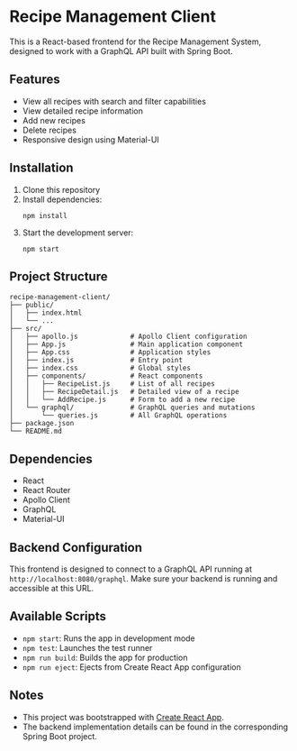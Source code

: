 # Recipe Management Client

This is a React-based frontend for the Recipe Management System, designed to work with a GraphQL API built with Spring Boot.

## Features

- View all recipes with search and filter capabilities
- View detailed recipe information
- Add new recipes
- Delete recipes
- Responsive design using Material-UI

## Installation

1. Clone this repository
2. Install dependencies:
   ```
   npm install
   ```
3. Start the development server:
   ```
   npm start
   ```

## Project Structure

```
recipe-management-client/
├── public/
│   ├── index.html
│   └── ...
├── src/
│   ├── apollo.js             # Apollo Client configuration
│   ├── App.js                # Main application component
│   ├── App.css               # Application styles
│   ├── index.js              # Entry point
│   ├── index.css             # Global styles
│   ├── components/           # React components
│   │   ├── RecipeList.js     # List of all recipes
│   │   ├── RecipeDetail.js   # Detailed view of a recipe
│   │   └── AddRecipe.js      # Form to add a new recipe
│   └── graphql/              # GraphQL queries and mutations
│       └── queries.js        # All GraphQL operations
├── package.json
└── README.md
```

## Dependencies

- React
- React Router
- Apollo Client
- GraphQL
- Material-UI

## Backend Configuration

This frontend is designed to connect to a GraphQL API running at `http://localhost:8080/graphql`. Make sure your backend is running and accessible at this URL.

## Available Scripts

- `npm start`: Runs the app in development mode
- `npm test`: Launches the test runner
- `npm run build`: Builds the app for production
- `npm run eject`: Ejects from Create React App configuration

## Notes

- This project was bootstrapped with [Create React App](https://github.com/facebook/create-react-app).
- The backend implementation details can be found in the corresponding Spring Boot project.
